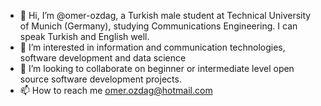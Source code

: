 - 👋 Hi, I’m @omer-ozdag, a Turkish male student at Technical University of Munich (Germany), studying Communications Engineering. I can speak Turkish and English well.
- 👀 I’m interested in information and communication technologies, software development and data science
- 💞️ I’m looking to collaborate on beginner or intermediate level open source software development projects.
- 📫 How to reach me 
     omer.ozdag@hotmail.com

<!---
omer-ozdag/omer-ozdag is a ✨ special ✨ repository because its `README.md` (this file) appears on your GitHub profile.
You can click the Preview link to take a look at your changes.
--->
